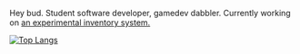 Hey bud. Student software developer, gamedev dabbler.
Currently working on [an experimental inventory system.](https://github.com/SpongeGuy/inventory_system)


[![Top Langs](https://github-readme-stats.vercel.app/api/top-langs/?username=SpongeGuy&layout=compact&langs_count=8)](https://github.com/anuraghazra/github-readme-stats)
